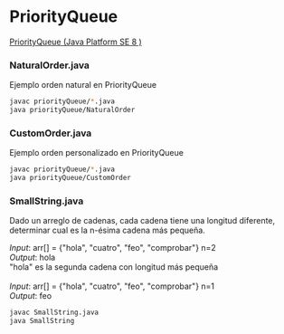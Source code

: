 # PriorityQueue
[PriorityQueue (Java Platform SE 8 )](https://docs.oracle.com/javase/8/docs/api/java/util/PriorityQueue.html)

### NaturalOrder.java
Ejemplo orden natural en PriorityQueue
```bash
javac priorityQueue/*.java
java priorityQueue/NaturalOrder
```
### CustomOrder.java
Ejemplo orden personalizado en PriorityQueue
```bash
javac priorityQueue/*.java
java priorityQueue/CustomOrder
```

### SmallString.java
Dado un arreglo de cadenas, cada cadena tiene una longitud diferente, determinar cual es la n-ésima cadena más pequeña. 

*Input*: arr[] = {"hola", "cuatro", "feo", "comprobar"} n=2 <br/>
*Output*: hola <br/>
"hola" es la segunda cadena con longitud más pequeña <br/>
<br/>
*Input*: arr[] = {"hola", "cuatro", "feo", "comprobar"} n=1 <br/>
*Output*: feo <br/>

```bash
javac SmallString.java 
java SmallString
```